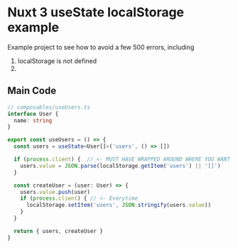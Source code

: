 # Nuxt 3 useState localStorage example
Example project to see how to avoid a few 500 errors, including
1. localStorage is not defined
2. 


## Main Code 
```ts
// composables/useUsers.ts
interface User { 
  name: string
}

export const useUsers = () => {
  const users = useState<User[]>('users', () => [])

  if (process.client) {  // <- MUST HAVE WRAPPED AROUND WHERE YOU WANT TO USE localStorage
    users.value = JSON.parse(localStorage.getItem('users') || '[]')
  }

  const createUser = (user: User) => {
    users.value.push(user)
    if (process.client) { // <- Everytime
      localStorage.setItem('users', JSON.stringify(users.value))
    }
  }

  return { users, createUser }
}
```